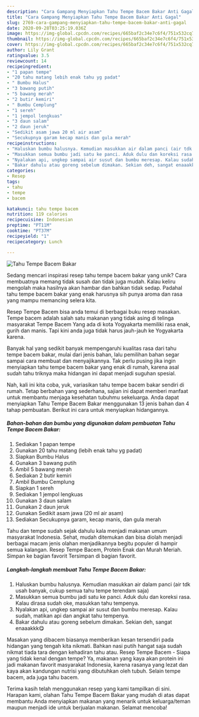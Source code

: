 ```yaml
---
description: "Cara Gampang Menyiapkan Tahu Tempe Bacem Bakar Anti Gagal"
title: "Cara Gampang Menyiapkan Tahu Tempe Bacem Bakar Anti Gagal"
slug: 2769-cara-gampang-menyiapkan-tahu-tempe-bacem-bakar-anti-gagal
date: 2020-09-28T03:25:19.036Z
image: https://img-global.cpcdn.com/recipes/665baf2c34e7c6f4/751x532cq70/tahu-tempe-bacem-bakar-foto-resep-utama.jpg
thumbnail: https://img-global.cpcdn.com/recipes/665baf2c34e7c6f4/751x532cq70/tahu-tempe-bacem-bakar-foto-resep-utama.jpg
cover: https://img-global.cpcdn.com/recipes/665baf2c34e7c6f4/751x532cq70/tahu-tempe-bacem-bakar-foto-resep-utama.jpg
author: Lily Grant
ratingvalue: 3.5
reviewcount: 14
recipeingredient:
- "1 papan tempe"
- "20 tahu matang lebih enak tahu yg padat"
- " Bumbu Halus"
- "3 bawang putih"
- "5 bawang merah"
- "2 butir kemiri"
- " Bumbu Cemplung"
- "1 sereh"
- "1 jempol lengkuas"
- "3 daun salam"
- "2 daun jeruk"
- "Sedikit asam jawa 20 ml air asam"
- "Secukupnya garam kecap manis dan gula merah"
recipeinstructions:
- "Haluskan bumbu halusnya. Kemudian masukkan air dalam panci (air tdk usah banyak, cukup semua tahu tempe terendam saja)"
- "Masukkan semua bumbu jadi satu ke panci. Aduk dulu dan koreksi rasa. Kalau dirasa sudah oke, masukkan tahu tempenya."
- "Nyalakan api, ungkep sampai air susut dan bumbu meresap. Kalau sudah, matikan api dan angkat tahu tempenya."
- "Bakar dahulu atau goreng sebelum dimakan. Sekian deh, sangat enaaakkk😋"
categories:
- Resep
tags:
- tahu
- tempe
- bacem

katakunci: tahu tempe bacem 
nutrition: 119 calories
recipecuisine: Indonesian
preptime: "PT11M"
cooktime: "PT37M"
recipeyield: "1"
recipecategory: Lunch

---
```



![Tahu Tempe Bacem Bakar](https://img-global.cpcdn.com/recipes/665baf2c34e7c6f4/751x532cq70/tahu-tempe-bacem-bakar-foto-resep-utama.jpg)

Sedang mencari inspirasi resep tahu tempe bacem bakar yang unik? Cara membuatnya memang tidak susah dan tidak juga mudah. Kalau keliru mengolah maka hasilnya akan hambar dan bahkan tidak sedap. Padahal tahu tempe bacem bakar yang enak harusnya sih punya aroma dan rasa yang mampu memancing selera kita.

Resep Tempe Bacem bisa anda temui di berbagai buku resep masakan. Tempe bacem adalah salah satu makanan yang tidak asing di telinga masyarakat Tempe Bacem Yang ada di kota Yogyakarta memiliki rasa enak, gurih dan manis. Tapi kini anda juga tidak harus jauh-jauh ke Yogyakarta karena.

Banyak hal yang sedikit banyak mempengaruhi kualitas rasa dari tahu tempe bacem bakar, mulai dari jenis bahan, lalu pemilihan bahan segar sampai cara membuat dan menyajikannya. Tak perlu pusing jika ingin menyiapkan tahu tempe bacem bakar yang enak di rumah, karena asal sudah tahu triknya maka hidangan ini dapat menjadi suguhan spesial.


Nah, kali ini kita coba, yuk, variasikan tahu tempe bacem bakar sendiri di rumah. Tetap berbahan yang sederhana, sajian ini dapat memberi manfaat untuk membantu menjaga kesehatan tubuhmu sekeluarga. Anda dapat menyiapkan Tahu Tempe Bacem Bakar menggunakan 13 jenis bahan dan 4 tahap pembuatan. Berikut ini cara untuk menyiapkan hidangannya.

<!--inarticleads1-->

##### Bahan-bahan dan bumbu yang digunakan dalam pembuatan Tahu Tempe Bacem Bakar:

1. Sediakan 1 papan tempe
1. Gunakan 20 tahu matang (lebih enak tahu yg padat)
1. Siapkan  Bumbu Halus
1. Gunakan 3 bawang putih
1. Ambil 5 bawang merah
1. Sediakan 2 butir kemiri
1. Ambil  Bumbu Cemplung
1. Siapkan 1 sereh
1. Sediakan 1 jempol lengkuas
1. Gunakan 3 daun salam
1. Gunakan 2 daun jeruk
1. Gunakan Sedikit asam jawa (20 ml air asam)
1. Sediakan Secukupnya garam, kecap manis, dan gula merah


Tahu dan tempe sudah sejak dahulu kala menjadi makanan umum masyarakat Indonesia. Sehat, mudah ditemukan dan bisa diolah menjadi berbagai macam jenis olahan menjadikannya begitu populer di hampir semua kalangan. Resep Tempe Bacem, Protein Enak dan Murah Meriah. Simpan ke bagian favorit Tersimpan di bagian favorit. 

<!--inarticleads2-->

##### Langkah-langkah membuat Tahu Tempe Bacem Bakar:

1. Haluskan bumbu halusnya. Kemudian masukkan air dalam panci (air tdk usah banyak, cukup semua tahu tempe terendam saja)
1. Masukkan semua bumbu jadi satu ke panci. Aduk dulu dan koreksi rasa. Kalau dirasa sudah oke, masukkan tahu tempenya.
1. Nyalakan api, ungkep sampai air susut dan bumbu meresap. Kalau sudah, matikan api dan angkat tahu tempenya.
1. Bakar dahulu atau goreng sebelum dimakan. Sekian deh, sangat enaaakkk😋


Masakan yang dibacem biasanya memberikan kesan tersendiri pada hidangan yang tengah kita nikmati. Bahkan nasi putih hangat saja sudah nikmat tiada tara dengan kehadiran tahu atau. Resep Tempe Bacem - Siapa yang tidak kenal dengan tempe? Ya, makanan yang kaya akan protein ini jadi makanan favorit masyarakat Indonesia, karena rasanya yang lezat dan kaya akan kandungan nutrisi yang dibutuhkan oleh tubuh. Selain tempe bacem, ada juga tahu bacem. 

Terima kasih telah menggunakan resep yang kami tampilkan di sini. Harapan kami, olahan Tahu Tempe Bacem Bakar yang mudah di atas dapat membantu Anda menyiapkan makanan yang menarik untuk keluarga/teman maupun menjadi ide untuk berjualan makanan. Selamat mencoba!
